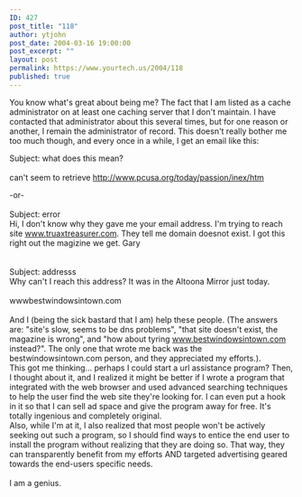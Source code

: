 ```yaml
---
ID: 427
post_title: "118"
author: ytjohn
post_date: 2004-03-16 19:00:00
post_excerpt: ""
layout: post
permalink: https://www.yourtech.us/2004/118
published: true
---
```

You know what's great about being me?  The fact that I am listed as a cache administrator on at least one caching server that I don't maintain.  I have contacted that administrator about this several times, but for one reason or another, I remain the administrator of record.  This doesn't really bother me too much though, and every once in a while, I get an email like this:<br />

Subject: what does this mean?<br />
<br />
can't seem to retrieve http://www.pcusa.org/today/passion/inex/htm<br />

-or-<br />
<br />
Subject: error<br />
Hi,
I don't know why they gave me your email address. I'm trying to reach site www.truaxtreasurer.com. They tell me domain doesnot exist. I got this right out the magizine we get. Gary<br />
<br />
<br />
Subject: addresss<br />
Why can't I reach  this address? It was in the Altoona Mirror just today.<br />
<br />
wwwbestwindowsintown.com<br />
<br />
And I (being the sick bastard that I am) help these people.  (The answers are: "site's slow, seems to be dns problems", "that site doesn't exist, the magazine is wrong", and "how about tyring www.bestwindowsintown.com instead?".  The only one that wrote me back was the bestwindowsintown.com person, and they appreciated my efforts.).<br />
This got me thinking... perhaps I could start a url assistance program?  Then, I thought about it, and I realized it might be better if I wrote a program that integrated with the web browser and used advanced searching techniques to help the user find the web site they're looking for.  I can even put a hook in it so that I can sell ad space and give the program away for free.  It's totally ingenious and completely original. <br />
Also, while I'm at it, I also realized that most people won't be actively seeking out such a program, so I should find ways to entice the end user to install the program without realizing that they are doing so.   That way, they can transparently benefit from my efforts AND targeted advertising geared towards the end-users specific needs.
<br />
<br />
I am a genius.